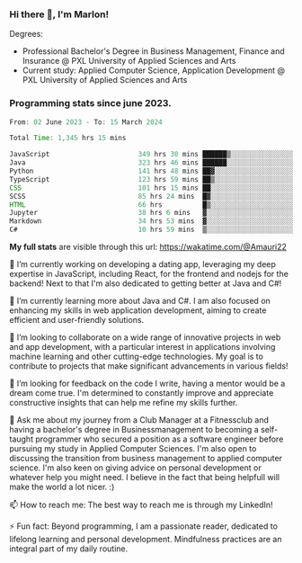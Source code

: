 
### Hi there 👋, I'm Marlon!

Degrees: 
- Professional Bachelor's Degree in Business Management, Finance and Insurance @ PXL University of Applied Sciences and Arts
- Current study: Applied Computer Science, Application Development @ PXL University of Applied Sciences and Arts

### Programming stats since june 2023.
<!--START_SECTION:waka-->

```java
From: 02 June 2023 - To: 15 March 2024

Total Time: 1,345 hrs 15 mins

JavaScript                      349 hrs 30 mins ██████▒░░░░░░░░░░░░░░░░░░   25.91 %
Java                            323 hrs 46 mins ██████░░░░░░░░░░░░░░░░░░░   24.00 %
Python                          141 hrs 48 mins ██▓░░░░░░░░░░░░░░░░░░░░░░   10.51 %
TypeScript                      123 hrs 59 mins ██▒░░░░░░░░░░░░░░░░░░░░░░   09.19 %
CSS                             101 hrs 15 mins ██░░░░░░░░░░░░░░░░░░░░░░░   07.51 %
SCSS                            85 hrs 24 mins  █▓░░░░░░░░░░░░░░░░░░░░░░░   06.33 %
HTML                            66 hrs          █▒░░░░░░░░░░░░░░░░░░░░░░░   04.89 %
Jupyter                         38 hrs 6 mins   ▓░░░░░░░░░░░░░░░░░░░░░░░░   02.82 %
Markdown                        34 hrs 53 mins  ▓░░░░░░░░░░░░░░░░░░░░░░░░   02.59 %
C#                              10 hrs 59 mins  ▒░░░░░░░░░░░░░░░░░░░░░░░░   00.81 %
```

<!--END_SECTION:waka-->
**My full stats** are visible through this url: https://wakatime.com/@Amauri22



🔭 I’m currently working on developing a dating app, leveraging my deep expertise in JavaScript, including React, for the frontend and nodejs for the backend! Next to that I'm also dedicated to getting better at Java and C#!

🌱 I’m currently learning more about Java and C#. I am also focused on enhancing my skills in web application development, aiming to create efficient and user-friendly solutions.

👯 I’m looking to collaborate on a wide range of innovative projects in web and app development, with a particular interest in applications involving machine learning and other cutting-edge technologies. My goal is to contribute to projects that make significant advancements in various fields!

🤔 I’m looking for feedback on the code I write, having a mentor would be a dream come true. I'm determined to constantly improve and appreciate constructive insights that can help me refine my skills further.

💬 Ask me about my journey from a Club Manager at a Fitnessclub and having a bachelor's degree in Businessmanagement to becoming a self-taught programmer who secured a position as a software engineer before pursuing my study in Applied Computer Sciences. I'm also open to discussing the transition from business management to applied computer science. I'm also keen on giving advice on personal development or whatever help you might need. I believe in the fact that being helpfull will make the world a lot nicer. :)

📫 How to reach me: The best way to reach me is through my LinkedIn!

⚡ Fun fact: Beyond programming, I am a passionate reader, dedicated to lifelong learning and personal development. Mindfulness practices are an integral part of my daily routine.


